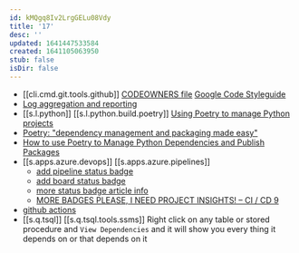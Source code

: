 ```yaml
---
id: kMQgq8Iv2LrgGELu08Vdy
title: '17'
desc: ''
updated: 1641447533584
created: 1641105063950
stub: false
isDir: false
---
```


- [[cli.cmd.git.tools.github]] [CODEOWNERS file][1]
    [Google Code Styleguide][2]
- [Log aggregation and reporting][3]
-  [[s.l.python]] [[s.l.python.build.poetry]] [Using Poetry to manage Python projects][4]
  -  [Poetry: "dependency management and packaging made easy"][5]
  -  [How to use Poetry to Manage Python Dependencies and Publish Packages][6]
- [[s.apps.azure.devops]] [[s.apps.azure.pipelines]] 
  - [add pipeline status badge][7]
  - [add board status badge][8]
  - [more status badge article info][9]
  - [MORE BADGES PLEASE, I NEED PROJECT INSIGHTS! – CI / CD 9][10]
-  [github actions][11]
  - [[s.q.tsql]] [[s.q.tsql.tools.ssms]] Right click on any table or stored procedure and `View Dependencies` and it will show you every thing it depends on or that depends on it

[1]: https://docs.github.com/en/github/creating-cloning-and-archiving-repositories/creating-a-repository-on-github/about-code-owners
[2]: https://google.github.io/styleguide/
[3]: https://youtu.be/j5Zsa_eOXeY?t=7574
[4]: https://youtu.be/V7UhzA4g2yg
[5]: https://youtu.be/QX_Nhu1zhlg
[6]: https://youtu.be/Xf8K3v8_JwQ
[7]: https://poanchen.github.io/blog/2019/07/12/How-to-add-Azure-Pipelines-badge-to-your-repository-s-README-in-GitHub
[8]: https://docs.microsoft.com/en-us/azure/devops/boards/github/configure-status-badges?view=azure-devops
[9]: https://blog.devops4me.com/status-badges-in-azure-devops-pipelines/
[10]: https://never-stop-learning.de/more-badges-please-i-need-project-insights-ci-cd-9/
[11]: https://docs.github.com/en/actions/learn-github-actions/introduction-to-github-actions
